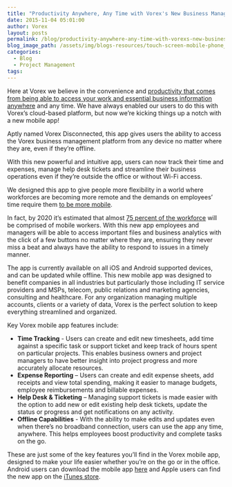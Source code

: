 ```yaml
---
title: "Productivity Anywhere, Any Time with Vorex's New Business Management Mobile App"
date: 2015-11-04 05:01:00
author: Vorex
layout: posts
permalink: /blog/productivity-anywhere-any-time-with-vorexs-new-business-management-mobile-app/
blog_image_path: /assets/img/blogs-resources/touch-screen-mobile-phone_M1S1BcBd.jpeg
categories:
  - Blog
  - Project Management
tags:  
---
```



Here at Vorex we believe in the convenience and [productivity that comes from being able to access your work and essential business information anywhere](http://www.inc.com/minda-zetlin/76-percent-of-employees-are-more-productive-when-they-leave-the-office.html) and any time. We have always enabled our users to do this with Vorex’s cloud-based platform, but now we’re kicking things up a notch with a new mobile app!

Aptly named Vorex Disconnected, this app gives users the ability to access the Vorex business management platform from any device no matter where they are, even if they’re offline.


With this new powerful and intuitive app, users can now track their time and expenses, manage help desk tickets and streamline their business operations even if they’re outside the office or without Wi-Fi access.

We designed this app to give people more flexibility in a world where workforces are becoming more remote and the demands on employees’ time require them [to be more mobile](http://mashable.com/2011/08/08/mobile-workers-infographic/#YDQJyNZilSqU).

In fact, by 2020 it’s estimated that almost [75 percent of the workforce](http://www.telecompetitor.com/idc-mobile-workers-will-make-up-nearly-75-percent-of-u-s-workforce/) will be comprised of mobile workers. With this new app employees and managers will be able to access important files and business analytics with the click of a few buttons no matter where they are, ensuring they never miss a beat and always have the ability to respond to issues in a timely manner.

The app is currently available on all iOS and Android supported devices, and can be updated while offline. This new mobile app was designed to benefit companies in all industries but particularly those including IT service providers and MSPs, telecom, public relations and marketing agencies, consulting and healthcare. For any organization managing multiple accounts, clients or a variety of data, Vorex is the perfect solution to keep everything streamlined and organized.

Key Vorex mobile app features include:

* **Time Tracking** - Users can create and edit new timesheets, add time against a specific task or support ticket and keep track of hours spent on particular projects. This enables business owners and project managers to have better insight into project progress and more accurately allocate resources.
* **Expense Reporting** – Users can create and edit expense sheets, add receipts and view total spending, making it easier to manage budgets, employee reimbursements and billable expenses.
* **Help Desk & Ticketing** – Managing support tickets is made easier with the option to add new or edit existing help desk tickets, update the status or progress and get notifications on any activity.
* **Offline Capabilities** - With the ability to make edits and updates even when there’s no broadband connection, users can use the app any time, anywhere. This helps employees boost productivity and complete tasks on the go.

These are just some of the key features you’ll find in the Vorex mobile app, designed to make your life easier whether you’re on the go or in the office. Android users can download the mobile app [here](https://play.google.com/store/apps/details?id=com.syncworx.vorex&amp;hl=en) and Apple users can find the new app on the [iTunes store](https://itunes.apple.com/us/app/vorex-disconnected/id1039386026?mt=8).
